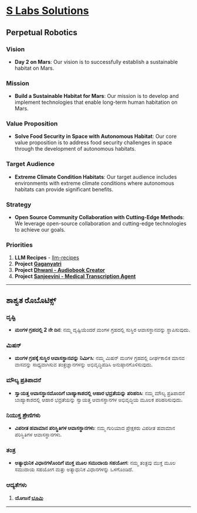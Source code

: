 # [S Labs Solutions](https://slabstech.com/)

## Perpetual Robotics

### Vision
- **Day 2 on Mars**: Our vision is to successfully establish a sustainable habitat on Mars.

### Mission
- **Build a Sustainable Habitat for Mars**: Our mission is to develop and implement technologies that enable long-term human habitation on Mars.

### Value Proposition
- **Solve Food Security in Space with Autonomous Habitat**: Our core value proposition is to address food security challenges in space through the development of autonomous habitats.

### Target Audience
- **Extreme Climate Condition Habitats**: Our target audience includes environments with extreme climate conditions where autonomous habitats can provide significant benefits.

### Strategy
- **Open Source Community Collaboration with Cutting-Edge Methods**: We leverage open-source collaboration and cutting-edge technologies to achieve our goals.

### Priorities
1. **LLM Recipes** - [llm-recipes](https://github.com/slabstech/llm-recipes)
2. **Project [Gaganyatri](https://gaganyatri.in)**
3. **Project [Dhwani - Audiobook Creator](https://slabstech.com/dhwani)**
4. **Project [Sanjeevini - Medical Transcription Agent](https://sanjeevini.me)**

---

## ಶಾಶ್ವತ ರೊಬೊಟಿಕ್ಸ್

### ದೃಷ್ಟಿ
- **ಮಂಗಳ ಗ್ರಹದಲ್ಲಿ 2 ನೇ ದಿನ**: ನಮ್ಮ ದೃಷ್ಟಿಯೆಂದರೆ ಮಂಗಳ ಗ್ರಹದಲ್ಲಿ ಸುಸ್ಥಿರ ಆವಾಸಸ್ಥಾನವನ್ನು ಸ್ಥಾಪಿಸುವುದು.

### ಮಿಷನ್
- **ಮಂಗಳ ಗ್ರಹಕ್ಕೆ ಸುಸ್ಥಿರ ಆವಾಸಸ್ಥಾನವನ್ನು ನಿರ್ಮಿಸಿ**: ನಮ್ಮ ಮಿಷನ್ ಮಂಗಳ ಗ್ರಹದಲ್ಲಿ ದೀರ್ಘಕಾಲಿಕ ಮಾನವ ವಾಸವನ್ನು ಸಾಧ್ಯವಾಗಿಸುವ ತಂತ್ರಜ್ಞಾನಗಳನ್ನು ಅಭಿವೃದ್ಧಿಪಡಿಸಿ ಅನುಷ್ಠಾನಗೊಳಿಸುವುದು.

### ಮೌಲ್ಯ ಪ್ರತಿಪಾದನೆ
- **ಸ್ವಾಯತ್ತ ಆವಾಸಸ್ಥಾನದೊಂದಿಗೆ ಬಾಹ್ಯಾಕಾಶದಲ್ಲಿ ಆಹಾರ ಭದ್ರತೆಯನ್ನು ಪರಿಹರಿಸಿ**: ನಮ್ಮ ಮೌಲ್ಯ ಪ್ರತಿಪಾದನೆ ಬಾಹ್ಯಾಕಾಶದಲ್ಲಿ ಆಹಾರ ಭದ್ರತೆಯನ್ನು ಸ್ವಾಯತ್ತ ಆವಾಸಸ್ಥಾನಗಳ ಅಭಿವೃದ್ಧಿಯ ಮೂಲಕ ಪರಿಹರಿಸುವುದು.

### ನಿಯುಕ್ತ ಶ್ರೇಣಿಗಳು
- **ವಿಪರೀತ ಹವಾಮಾನ ಪರಿಸ್ಥಿತಿಗಳ ಆವಾಸಸ್ಥಾನಗಳು**: ನಮ್ಮ ಗುರಿಯಾದ ಪ್ರೇಕ್ಷಕರು ವಿಪರೀತ ಹವಾಮಾನ ಪರಿಸ್ಥಿತಿಗಳ ಆವಾಸಸ್ಥಾನಗಳು.

### ತಂತ್ರ
- **ಅತ್ಯಾಧುನಿಕ ವಿಧಾನಗಳೊಂದಿಗೆ ಮುಕ್ತ ಮೂಲ ಸಮುದಾಯ ಸಹಯೋಗ**: ನಮ್ಮ ತಂತ್ರವು ಮುಕ್ತ ಮೂಲ ಸಮುದಾಯ ಸಹಯೋಗ ಮತ್ತು ಅತ್ಯಾಧುನಿಕ ವಿಧಾನಗಳನ್ನು ಒಳಗೊಂಡಿದೆ.

### ಆದ್ಯತೆಗಳು
1. **ಯೋಜನೆ [ಭೂಮಿ](https://mangala.earth)**

---

<!--
* Objectives
* Culture
* Values
-->